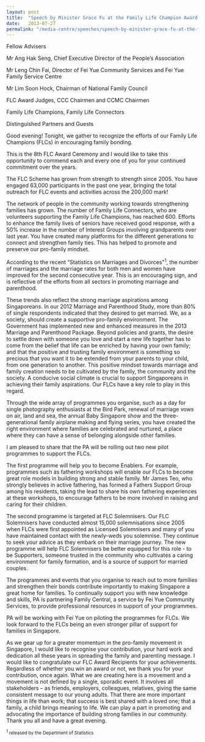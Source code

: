 ```yaml
---
layout: post
title:  "Speech by Minister Grace Fu at the Family Life Champion Award Ceremony 2013"
date:   2013-07-27
permalink: "/media-centre/speeches/speech-by-minister-grace-fu-at-the-family-life-champion-award-ceremony-2013"
---
```


Fellow Advisers

Mr Ang Hak Seng, Chief Executive Director of the People’s Association

Mr Leng Chin Fai, Director of Fei Yue Community Services and Fei Yue Family Service Centre

Mr Lim Soon Hock, Chairman of National Family Council

FLC Award Judges, CCC Chairmen and CCMC Chairmen

Family Life Champions, Family Life Connectors

Distinguished Partners and Guests

Good evening! Tonight, we gather to recognize the efforts of our Family Life Champions (FLCs) in encouraging family bonding.

This is the 8th FLC Award Ceremony and I would like to take this opportunity to commend each and every one of you for your continued commitment over the years.

The FLC Scheme has grown from strength to strength since 2005. You have engaged 63,000 participants in the past one year, bringing the total outreach for FLC events and activities across the 200,000 mark!

The network of people in the community working towards strengthening families has grown. The number of Family Life Connectors, who are volunteers supporting the Family Life Champions, has reached 600. Efforts to enhance the family lives of seniors have received good response, with a 50% increase in the number of Interest Groups involving grandparents over last year. You have created many platforms for the different generations to connect and strengthen family ties. This has helped to promote and preserve our pro-family mindset.

According to the recent “Statistics on Marriages and Divorces"<sup>1</sup>, the number of marriages and the marriage rates for both men and women have improved for the second consecutive year. This is an encouraging sign, and is reflective of the efforts from all sectors in promoting marriage and parenthood.

These trends also reflect the strong marriage aspirations among Singaporeans. In our 2012 Marriage and Parenthood Study, more than 80% of single respondents indicated that they desired to get married. We, as a society, should create a supportive pro-family environment. The Government has implemented new and enhanced measures in the 2013 Marriage and Parenthood Package. Beyond policies and grants, the desire to settle down with someone you love and start a new life together has to come from the belief that life can be enriched by having your own family; and that the positive and trusting family environment is something so precious that you want it to be extended from your parents to your child, from one generation to another. This positive mindset towards marriage and family creation needs to be cultivated by the family, the community and the society. A conducive social climate is crucial to support Singaporeans in achieving their family aspirations. Our FLCs have a key role to play in this regard.

Through the wide array of programmes you organise, such as a day for single photography enthusiasts at the Bird Park, renewal of marriage vows on air, land and sea, the annual Baby Singapore show and the three-generational family airplane making and flying series, you have created the right environment where families are celebrated and nurtured, a place where they can have a sense of belonging alongside other families.

I am pleased to share that the PA will be rolling out two new pilot programmes to support the FLCs.

The first programme will help you to become Enablers. For example, programmes such as fathering workshops will enable our FLCs to become great role models in building strong and stable family. Mr James Teo, who strongly believes in active fathering, has formed a Fathers Support Group among his residents, taking the lead to share his own fathering experiences at these workshops, to encourage fathers to be more involved in raising and caring for their children.

The second programme is targeted at FLC Solemnisers. Our FLC Solemnisers have conducted almost 15,000 solemnisations since 2005 when FLCs were first appointed as Licensed Solemnisers and many of you have maintained contact with the newly-weds you solemnise. They continue to seek your advice as they embark on their marriage journey. The new programme will help FLC Solemnisers be better equipped for this role - to be Supporters, someone trusted in the community who cultivates a caring environment for family formation, and is a source of support for married couples.

The programmes and events that you organise to reach out to more families and strengthen their bonds contribute importantly to making Singapore a great home for families. To continually support you with new knowledge and skills, PA is partnering Family Central, a service by Fei Yue Community Services, to provide professional resources in support of your programmes.

PA will be working with Fei Yue on piloting the programmes for FLCs. We look forward to the FLCs being an even stronger pillar of support for families in Singapore.

As we gear up for a greater momentum in the pro-family movement in Singapore, I would like to recognise your contribution, your hard work and dedication all these years in spreading the family and parenting message. I would like to congratulate our FLC Award Recipients for your achievements. Regardless of whether you win an award or not, we thank you for your contribution, once again. What we are creating here is a movement and a movement is not defined by a single, sporadic event. It involves all stakeholders – as friends, employers, colleagues, relatives, giving the same consistent message to our young adults. That there are more important things in life than work; that success is best shared with a loved one; that a family, a child brings meaning to life. We can play a part in promoting and advocating the importance of building strong families in our community. Thank you all and have a great evening.

<sub><sup>1</sup> released by the Department of Statistics<sub>


